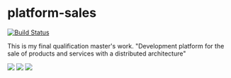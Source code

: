 # platform-sales

[![Build Status](https://travis-ci.org/Sergey34/platform-sales.svg?branch=dev)](https://travis-ci.org/Sergey34/platform-sales)

This is my final qualification master's work. 
"Development platform for the sale of products and services with a distributed architecture"

![](https://github.com/Sergey34/platform-sales/blob/feature/market-dev/img/011.png)
![](https://github.com/Sergey34/platform-sales/blob/feature/market-dev/img/012.png)
![](https://github.com/Sergey34/platform-sales/blob/feature/market-dev/img/013.png)
